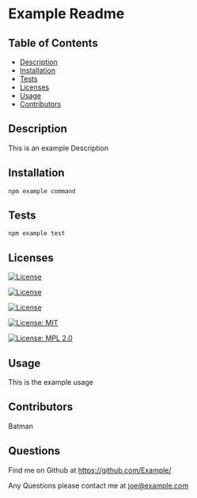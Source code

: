
# Example Readme
## Table of Contents
  
* [Description](#description)
* [Installation](#installation)
* [Tests](#tests)
* [Licenses](#licenses)
* [Usage](#usage)
* [Contributors](#contributors)
  
## Description
  
This is an example Description
      
## Installation
  
```npm example command```
## Tests
  
```npm example test```
## Licenses
      
[![License](https://img.shields.io/badge/License-Apache_2.0-blue.svg)](https://opensource.org/licenses/Apache-2.0)
      
[![License](https://img.shields.io/badge/License-BSD-blue.svg)](https://opensource.org/licenses/BSD-3-Clause)
      
[![License](https://img.shields.io/badge/License-BSD-blue.svg)](https://opensource.org/licenses/BSD-3-Clause)
      
[![License: MIT](https://img.shields.io/badge/License-MIT-yellow.svg)](https://opensource.org/licenses/MIT)
      
[![License: MPL 2.0](https://img.shields.io/badge/License-MPL_2.0-brightgreen.svg)](https://opensource.org/licenses/MPL-2.0)
      
## Usage
  
This is the example usage
      
## Contributors
  
Batman
      
## Questions

Find me on Github at https://github.com/Example/

Any Questions please contact me at
joe@example.com